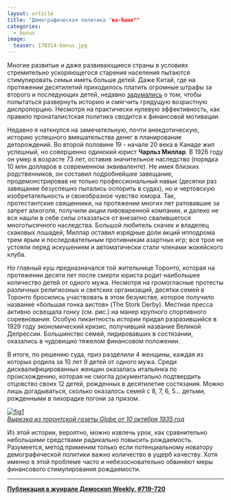 ```yaml
---
layout: article
title: "Демографическая политика "ва-банк""
categories: 
  - bonus
image:
  teaser: 170314-bonus.jpg
---
```


Многие развитые и даже развивающиеся страны в условиях стремительно ускоряющегося старения населения пытаются стимулировать семьи иметь больше детей. Даже Китай, где на протяжении десятилетий приходилось платить огромные штрафы за второго и последующих детей, недавно [задумались][ch] о том, чтобы попытаться развернуть историю и смягчить грядущую возрастную диспропорцию. Несмотря на практически нулевую эффективность, как правило пронаталистская политика сводится к финансовой мотивации.

Недавно я наткнулся на замечательную, почти анекдотическую, историю успешного вмешательства денег в планирование деторождений. Во второй половине 19 - начале 20 века в Канаде жил успешный, но совершенно одинокий юрист **Чарльз Миллар**. В 1926 году он умер в возрасте 73 лет, оставив значительное наследство (порядка 10 млн долларов в современном эквиваленте). Не имея близких родственников, он составил подробнейшее завещание, продемонстрировав не только профессиональный навык (десятки раз завещание безуспешно пытались оспорить в судах), но и чертовскую изобретательность и своеобразное чувство юмора. Так, протестантские священники, на протяжении многих лет ратовавшие за запрет алкоголя, получили акции пивоваренной компании, и далеко не все нашли в себе силы отказаться от внезапно свалившегося многотысячного наследства. Большой любитель скачек и владелец скаковых лошадей, Миллар оставил изрядные доли акций ипподрома трем ярым и последовательным противникам азартных игр; все трое не устояли перед искушением и автоматически стали членами жокейского клуба.

Но главный куш предназначался той жительнице Торонто, которая на протяжении десяти лет после смерти юриста родит наибольшее количество детей от одного мужа. Несмотря на громогласные протесты различных религиозных и светских организаций, десятки семей в Торонто бросились участвовать в этом безумстве, которое получило название «большая гонка аистов» (The Stork Derby). Местная пресса активно освещала гонку (см. рис.) на манер крупного спортивного соревнования. Особую пикантность истории придал разразившийся в 1929 году экономический кризис, получивший название Великой Депрессии. Большинство семей, лидировавших в состязании, оказались в чудовищно тяжелом финансовом положении.

В итоге, по решению суда, приз разделили 4 женщины, каждая из которых родила за 10 лет 9 детей от одного мужа. Среди дисквалифицированных женщин оказалась итальянка по происхождению, которая не смогла документально подтвердить отцовство своих 12 детей, рожденных в десятилетие состязания. Можно лишь догадываться, сколько оказалось семей с 8, 7, 6, 5… детьми, рожденными в лихорадке погони за призом.

[![fig1][f1]][f1]  
*[Вырезка из торонтской газеты Globe от 10 октября 1935 год][news]*

Из этой истории, вероятно, можно извлечь урок, как сравнительно небольшими средствами радикально повысить рождаемость. Разумеется, метод применим только если потенциальному новатору демографической политики важно количество в ущерб качеству. Хотя именно в этой проблеме часто и небезосновательно обвиняют меры финансового стимулирования рождаемости.


[f1]: /dem-digest/images/2017/719-fig-bonus.png

[ch]: http://edition.cnn.com/2017/02/28/china/china-second-child-subsidy/
[news]: http://historicnews.blogspot.ru/2014/06/toronto-stork-derby.html


***
**[Публикация в жунрале Демоскоп Weekly, #719-720](http://demoscope.ru/weekly/2017/0719/digest03.php)**